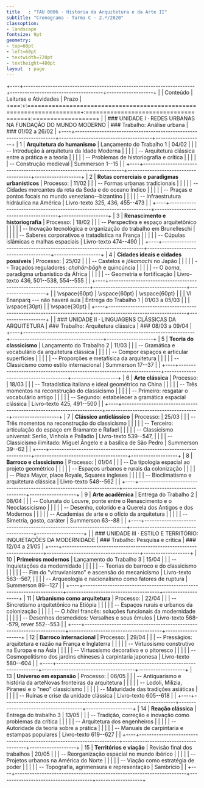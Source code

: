 ```yaml
---
title   : "TAU 0006 · História da Arquitetura e da Arte II"
subtitle: "Cronograma · Turma C · 2.º/2020"
classoption:
- landscape
fontsize: 9pt
geometry:
- top=60pt
- left=60pt
- textwidth=720pt
- textheight=480pt
layout  : page
---
```


+----+----------------------------------------------------------------------+--------------------------------------+-------------------+
|    | Conteúdo                                                             | Leituras e Atividades                | Prazo             |
+===:+:=====================================================================+:=====================================+:==================+
|    | ### UNIDADE I · REDES URBANAS NA FUNDAÇÃO DO MUNDO MODERNO           | ### Trabalho: Análise urbana         | ### 01/02 a 26/02 |
+----+----------------------------------------------------------------------+--------------------------------------+-------------------+
|  1 | **Arquitetura do humanismo**                                         | Lançamento do Trabalho 1             | 04/02             |
|    | -- Introdução à arquitetura da Idade Moderna                         |                                      |                   |
|    | -- Arquitetura clássica entre a prática e a teoria                   |                                      |                   |
|    | -- Problemas de historiografia e crítica                             |                                      |                   |
|    | -- Construção medieval                                               | Summerson 1--15                      |                   |
+----+----------------------------------------------------------------------+--------------------------------------+-------------------+
|  2 | **Rotas comerciais e paradigmas urbanísticos**                       | Processo:                            | 11/02             |
|    | -- Formas urbanas tradicionais                                       |                                      |                   |
|    | -- Cidades mercantes da rota da Seda e do oceano Índico              |                                      |                   |
|    | -- Praças e pontos focais no mundo veneziano--bizantino              |                                      |                   |
|    | -- Infraestrutura hidráulica na América                              | Livro-texto 325, 436, 455--473       |                   |
+----+----------------------------------------------------------------------+--------------------------------------+-------------------+
|  3 | **Renascimento e historiografia**                                    | Processo:                            | 18/02             |
|    | -- Perspectiva e espaço arquitetônico                                |                                      |                   |
|    | -- Inovação tecnológica e organização do trabalho em Brunelleschi    |                                      |                   |
|    | -- Saberes corporativos e tratadística na França                     |                                      |                   |
|    | -- Cúpulas islâmicas e malhas espaciais                              | Livro-texto 474--490                 |                   |
+----+----------------------------------------------------------------------+--------------------------------------+-------------------+
|  4 | **Cidades ideais e cidades possíveis**                               | Processo:                            | 25/02             |
|    | -- Castelos e *jōkamachi* no Japão                                   |                                      |                   |
|    | -- Traçados reguladores: *chahār-bāgh* e quincúncia                  |                                      |                   |
|    | -- O *boma*, paradigma urbanístico da África                         |                                      |                   |
|    | -- Geometria e fortificação                                          | Livro-texto 436, 501--538, 554--555  |                   |
+----+----------------------------------------------------------------------+--------------------------------------+-------------------+
|    | \vspace{60pt}                                                        | \vspace{60pt}                        | \vspace{60pt}     |
|    | VI Enanparq --- não haverá aula                                      | Entrega do Trabalho 1                | 01/03 a 05/03     |
|    | \vspace{30pt}                                                        |                                      | \vspace{30pt}     |
+----+----------------------------------------------------------------------+--------------------------------------+-------------------+
|    | ### UNIDADE II · LINGUAGENS CLÁSSICAS DA ARQUITETURA                 | ### Trabalho: Arquitetura clássica   | ### 08/03 a 09/04 |
+----+----------------------------------------------------------------------+--------------------------------------+-------------------+
|  5 | **Teoria do classicismo**                                            | Lançamento do Trabalho 2             | 11/03             |
|    | -- Gramática e vocabulário da arquitetura clássica                   |                                      |                   |
|    | -- Compor espaços e articular superfícies                            |                                      |                   |
|    | -- Proporções e metafísica da arquitetura                            |                                      |                   |
|    | -- Classicismo como estilo internacional                             | Summerson 17--37                     |                   |
+----+----------------------------------------------------------------------+--------------------------------------+-------------------+
|  6 | **Arte clássica**                                                    | Processo:                            | 18/03             |
|    | -- Tratadística italiana e ideal geométrico na China                 |                                      |                   |
|    | -- Três momentos na reconstrução do classicismo                      |                                      |                   |
|    | -- Primeiro: resgatar o vocabulário antigo                           |                                      |                   |
|    | -- Segundo: estabelecer a gramática espacial clássica                | Livro-texto 425, 491--500            |                   |
+----+----------------------------------------------------------------------+--------------------------------------+-------------------+
|  7 | **Clássico anticlássico**                                            | Processo:                            | 25/03             |
|    | -- Três momentos na reconstrução do classicismo                      |                                      |                   |
|    | -- Terceiro: articulação do espaço em Bramante e Rafael              |                                      |                   |
|    | -- Classicismo universal: Serlio, Vinhola e Palladio                 | Livro-texto 539--547,                |                   |
|    | -- Classicismo ilimitado: Miguel Ângelo e a basílica de São Pedro    | Summerson 39--62                     |                   |
+----+----------------------------------------------------------------------+--------------------------------------+-------------------+
|  8 | **Barroco e classicismo**                                            | Processo:                            | 01/04             |
|    | -- Da tipologia espacial ao projeto geométrico                       |                                      |                   |
|    | -- Espaços urbanos e rurais da colonização                           |                                      |                   |
|    | -- Plaza Mayor, place Royale, Squares ingleses                       |                                      |                   |
|    | -- Bioclimatismo e arquitetura clássica                              | Livro-texto 548--562                 |                   |
+----+----------------------------------------------------------------------+--------------------------------------+-------------------+
|  9 | **Arte acadêmica**                                                   | Entrega do Trabalho 2                | 08/04             |
|    | -- Colunata do Louvre, ponte entre o Renascimento e o Neoclassicismo |                                      |                   |
|    | -- Desenho, colorido e a Querela dos Antigos e dos Modernos          |                                      |                   |
|    | -- Academias de arte e o ofício da arquitetura                       |                                      |                   |
|    | -- Simetria, gosto, caráter                                          | Summerson 63--88                     |                   |
+----+----------------------------------------------------------------------+--------------------------------------+-------------------+
|    | ### UNIDADE III · ESTILO E TERRITÓRIO: INQUIETAÇÕES DA MODERNIDADE   | ### Trabalho: Pesquisa e crítica     | ### 12/04 a 21/05 |
+----+----------------------------------------------------------------------+--------------------------------------+-------------------+
| 10 | **Primeiros modernos**                                               | Lançamento do Trabalho 3             | 15/04             |
|    | -- Inquietações da modernidade                                       |                                      |                   |
|    | -- Teorias do barroco e do classicismo                               |                                      |                   |
|    | -- Fim do "vitruvianismo" e ascensão do mecanicismo                  | Livro-texto 563--567,                |                   |
|    | -- Arqueologia e nacionalismo como fatores de ruptura                | Summerson 89--127                    |                   |
+----+----------------------------------------------------------------------+--------------------------------------+-------------------+
| 11 | **Urbanismo como arquitetura**                                       | Processo:                            | 22/04             |
|    | -- Sincretismo arquitetônico na Etiópia                              |                                      |                   |
|    | -- Espaços rurais e urbanos da colonização                           |                                      |                   |
|    | -- O *hôtel* francês: soluções funcionais da modernidade             |                                      |                   |
|    | -- Desenhos desmedidos: Versalhes e seus êmulos                      | Livro-texto 568--579, rever 552--553 |                   |
+----+----------------------------------------------------------------------+--------------------------------------+-------------------+
| 12 | **Barroco internacional**                                            | Processo:                            | 29/04             |
|    | -- Presságios: arquitetura e razão na França e Inglaterra            |                                      |                   |
|    | -- Virtuosismo construtivo na Europa e na Ásia                       |                                      |                   |
|    | -- Virtuosismo decorativo e o pitoresco                              |                                      |                   |
|    | -- Cosmopolitismo dos jardins chineses à carpintaria japonesa        | Livro-texto 580--604                 |                   |
+----+----------------------------------------------------------------------+--------------------------------------+-------------------+
| 13 | **Universo em expansão**                                             | Processo:                            | 06/05             |
|    | -- Antiquarismo e história da arteNovas fronteiras da arquitetura    |                                      |                   |
|    | -- Lodoli, Milizia, Piranesi e o "neo" classicismo                   |                                      |                   |
|    | -- Maturidade das tradições asiáticas                                |                                      |                   |
|    | -- Ruínas e crise da unidade clássica                                | Livro-texto 605--618                 |                   |
+----+----------------------------------------------------------------------+--------------------------------------+-------------------+
| 14 | **Reação clássica**                                                  | Entrega do trabalho 3                | 13/05             |
|    | -- Tradição, correção e inovação como problemas da crítica           |                                      |                   |
|    | -- Arquitetura dos engenheiros                                       |                                      |                   |
|    | -- Autoridade da teoria sobre a prática                              |                                      |                   |
|    | -- Manuais de carpintaria e estampas populares                       | Livro-texto 619--627                 |                   |
+----+----------------------------------------------------------------------+--------------------------------------+-------------------+
| 15 | **Territórios e viação**                                             | Revisão final dos trabalhos          | 20/05             |
|    | -- Reorganização espacial no mundo ibérico                           |                                      |                   |
|    | -- Projetos urbanos na América do Norte                              |                                      |                   |
|    | -- Viação como estratégia de poder                                   |                                      |                   |
|    | -- Topografia, agrimensura e representação                           | Sambricio                            |                   |
+----+----------------------------------------------------------------------+--------------------------------------+-------------------+

